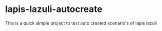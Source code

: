 # lapis-lazuli-autocreate
This is a quick simple project to test auto created scenario's of lapis lazuli
